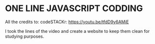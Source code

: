 # ONE LINE JAVASCRIPT CODDING

All the credits to: codeSTACKr:
https://youtu.be/tfdD9y6AMiE

I took the lines of the video and create a website to keep them clean 
for studying purposes.
